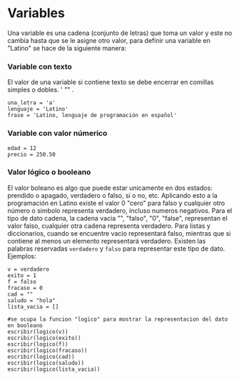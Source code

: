 # Variables

Una variable es una cadena (conjunto de letras) que toma un valor y este no cambia hasta que se le asigne otro valor, para definir una variable en "Latino" se hace de la siguiente manera:


### Variable con texto
El valor de una variable si contiene texto se debe encerrar en comillas simples o dobles. ' "" .
```
una_letra = 'a'
lenguaje = 'Latino'
frase = 'Latino, lenguaje de programación en español'
```

### Variable con valor númerico
```
edad = 12
precio = 250.50
```

### Valor lógico o booleano
El valor boleano es algo que puede estar unicamente en dos estados: prendido o apagado, verdadero o falso, si o no, etc. Aplicando esto a la programación en Latino existe el valor 0 "cero" para falso y cualquier otro número o simbolo representa verdadero, incluso numeros negativos.
Para el tipo de dato cadena, la cadena vacia "", "falso", "0", "false", representan el valor falso, cualquier otra cadena representa verdadero.
Para listas y diccionarios, cuando se encuentre vacio representará falso, mientras que si contiene al menos un elemento representará verdadero. 
Existen las palabras reservadas `verdadero` y `falso` para representar este tipo de dato.
Ejemplos:


```
v = verdadero
exito = 1
f = falso
fracaso = 0
cad = ""
saludo = "hola"
lista_vacia = []

#se ocupa la funcion "logico" para mostrar la representacion del dato en booleano
escribir(logico(v))
escribir(logico(exito))
escribir(logico(f))
escribir(logico(fracaso))
escribir(logico(cad))
escribir(logico(saludo))
escribir(logico(lista_vacia))
```








